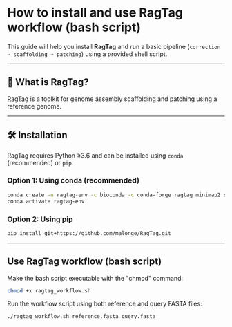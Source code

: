 # How to install and use RagTag workflow (bash script)

This guide will help you install **RagTag** and run a basic pipeline (`correction → scaffolding → patching`) using a provided shell script.

---

## 🧬 What is RagTag?

[RagTag](https://github.com/malonge/RagTag) is a toolkit for genome assembly scaffolding and patching using a reference genome.

---

## 🛠 Installation

RagTag requires Python ≥3.6 and can be installed using `conda` (recommended) or `pip`.

### Option 1: Using conda (recommended)
```bash
conda create -n ragtag-env -c bioconda -c conda-forge ragtag minimap2 samtools
conda activate ragtag-env
```
### Option 2: Using pip
```bash
pip install git+https://github.com/malonge/RagTag.git
```
---

## Use RagTag workflow (bash script)

Make the bash script executable with the "chmod" command:
```bash
chmod +x ragtag_workflow.sh
```
Run the workflow script using both reference and query FASTA files:
```bash
./ragtag_workflow.sh reference.fasta query.fasta
```
